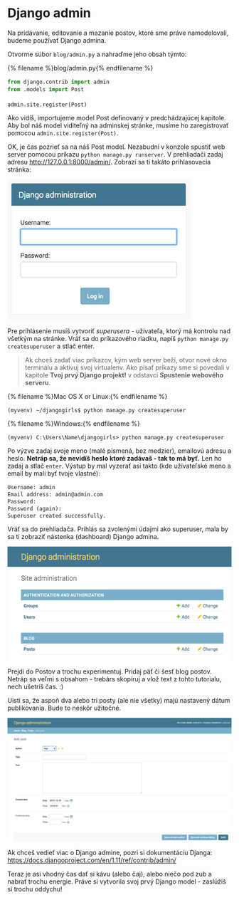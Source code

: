 # Django admin

Na pridávanie, editovanie a mazanie postov, ktoré sme práve namodelovali, budeme používať Django admina.

Otvorme súbor `blog/admin.py` a nahraďme jeho obsah týmto:

{% filename %}blog/admin.py{% endfilename %}

```python
from django.contrib import admin
from .models import Post

admin.site.register(Post)
```

Ako vidíš, importujeme model Post definovaný v predchádzajúcej kapitole. Aby bol náš model viditeľný na adminskej stránke, musíme ho zaregistrovať pomocou `admin.site.register(Post)`.

OK, je čas pozrieť sa na náš Post model. Nezabudni v konzole spustiť web server pomocou príkazu `python manage.py runserver`. V prehliadači zadaj adresu http://127.0.0.1:8000/admin/. Zobrazí sa ti takáto prihlasovacia stránka:

![Prihlasovacia stránka](images/login_page2.png)

Pre prihlásenie musíš vytvoriť *superusera* - užívateľa, ktorý má kontrolu nad všetkým na stránke. Vráť sa do príkazového riadku, napíš `python manage.py createsuperuser` a stlač enter.

> Ak chceš zadať viac príkazov, kým web server beží, otvor nové okno terminálu a aktivuj svoj virtualenv. Ako písať príkazy sme si povedali v kapitole **Tvoj prvý Django projekt!** v odstavci **Spustenie webového serveru**.

{% filename %}Mac OS X or Linux:{% endfilename %}

    (myvenv) ~/djangogirls$ python manage.py createsuperuser
    

{% filename %}Windows:{% endfilename %}

    (myvenv) C:\Users\Name\djangogirls> python manage.py createsuperuser
    

Po výzve zadaj svoje meno (malé písmená, bez medzier), emailovú adresu a heslo. **Netráp sa, že nevidíš heslo ktoré zadávaš - tak to má byť.** Len ho zadaj a stlač `enter`. Výstup by mal vyzerať asi takto (kde užívateľské meno a email by mali byť tvoje vlastné):

    Username: admin
    Email address: admin@admin.com
    Password:
    Password (again):
    Superuser created successfully.
    

Vráť sa do prehliadača. Prihlás sa zvolenými údajmi ako superuser, mala by sa ti zobraziť nástenka (dashboard) Django admina.

![Django admin](images/django_admin3.png)

Prejdi do Postov a trochu experimentuj. Pridaj päť či šesť blog postov. Netráp sa veľmi s obsahom - trebárs skopíruj a vlož text z tohto tutorialu, nech ušetríš čas. :)

Uisti sa, že aspoň dva alebo tri posty (ale nie všetky) majú nastavený dátum publikovania. Bude to neskôr užitočné.

![Django admin](images/edit_post3.png)

Ak chceš vedieť viac o Django admine, pozri si dokumentáciu Djanga: https://docs.djangoproject.com/en/1.11/ref/contrib/admin/

Teraz je asi vhodný čas dať si kávu (alebo čaj), alebo niečo pod zub a nabrať trochu energie. Práve si vytvorila svoj prvý Django model - zaslúžiš si trochu oddychu!